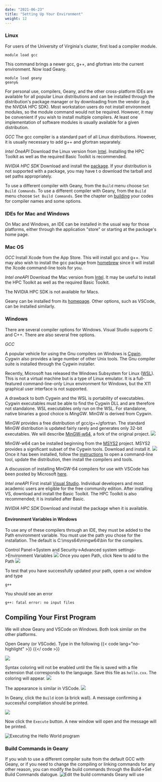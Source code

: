 ```yaml
---
date: "2021-06-23"
title: "Setting Up Your Environment"
weight: 12
---
```


### Linux

For users of the University of Virginia's cluster, first load a compiler module.
```
module load gcc
```
This command brings a newer gcc, g++, and gfortran into the current environment. Now load Geany.
```
module load geany
geany&
```

For personal use, compilers, Geany, and the other cross-platform IDEs are available for all popular Linux distributions and can be installed through the distribution's package manager or by downloading from the vendor (e.g. the NVIDIA HPC SDK).  Most workstation users do not install environment modules, so the module command would not be required.  However, it may be convenient if you wish to install multiple compilers.  At least one implementation of software modules is usually available for a given distribution.

_GCC_
The gcc compiler is a standard part of all Linux distributions.  However, it is usually necessary to add g++ and gfortran separately.

_Intel OneAPI_
Download the Linux version from [Intel](https://www.intel.com/content/www/us/en/developer/tools/oneapi/toolkits.html).  Installing the HPC Toolkit as well as the required Basic Toolkit is recommended.

_NVIDIA HPC SDK_
Download and install the [package](https://developer.nvidia.com/nvidia-hpc-sdk-downloads).  If your distribution is not supported with a package, you may have t
o download the tarball and set paths appropriately.

To use a different compiler with Geany, from the `Build` menu choose `Set Build Commands`. To use a different compiler with Geany, from the `Build` menu choose `Set Build Commands`.  See the chapter on [building](building) your codes for compiler names and some options.

### IDEs for Mac and Windows

On Mac and Windows, an IDE can be installed in the usual way for those platforms, either through the application "store" or starting at the package's home page.

### Mac OS

_GCC_
Install Xcode from the App Store.  This will install gcc and g++.  You may also wish to install the gcc package from [homebrew](https://brew.sh) since it will install the Xcode command-line tools for you.

_Intel oneAPI_
Download the Mac version from [Intel](https://www.intel.com/content/www/us/en/developer/tools/oneapi/toolkits.html).  It may be useful to install the HPC Toolkit as well as the required Basic Toolkit. 

The NVIDIA HPC SDK is not available for Macs.

Geany can be installed from its [homepage](https://www.geany.org).  Other options, such as VSCode, can be installed similarly.

### Windows

There are several compiler options for Windows.  Visual Studio supports C and C++.  There are also several free options.

_GCC_

A popular vehicle for using the Gnu compilers on Windows is [Cgwin](https://www.cygwin.com/).  Cygwin also provides a large number of other Unix tools.  The Gnu compiler suite is installed through the Cygwin installer.

Recently, Microsoft has released the Windows Subsystem for Linux ([WSL](https://docs.microsoft.com/en-us/windows/wsl/)).  This is not a virtual machine but is a type of Linux emulator.  It is a full-featured command-line-only Linux environment for Windows, but the X11 graphical user interface is not supported.

A drawback to both Cygwin and the WSL is portability of executables.  Cygwin executables must be able to find the Cygwin DLL and are therefore not standalone.
WSL executables only run on the WSL.  For standalone, native binaries a good choice is _MingGW_.  MinGW is derived from Cygwin.

MinGW provides a free distribution of gcc/g++/gfortran.  The standard MinGW distribution is updated fairly rarely and generates only 32-bit executables.  We will describe [MinGW-w64](https://www.mingw-w64.org/), a fork of the original project.
![](img/MinGW1.png?500)

MinGW-w64 can be installed beginning from the [MSYS2](https://www.msys2.org/) project.  MSYS2 provides a significant subset of the Cygwin tools.  Download and install it.
![](img/MSYS2.png?500)
Once it has been installed, follow the [instructions](https://www.msys2.org/) to open a command-line tool, update the distribution, then install the compilers and tools. 

A discussion of installing MinGW-64 compilers for use with VSCode has been posted by Microsoft [here](https://code.visualstudio.com/docs/cpp/config-mingw). 

_Intel oneAPI_
First install [Visual Studio](https://visualstudio.microsoft.com/vs/community/).
  Individual developers and most academic users are eligible for the free community edition.  After installing VS, download and install the Basic Toolkit.  The HPC Toolkit is also recommended; it is installed after Basic.

_NVIDIA HPC SDK_
Download and install the package when it is available.

#### Environment Variables in Windows
To use any of these compilers through an IDE, they must be added to the Path environment variable.  You must use the path you chose for the installation.  The default is C:\msys64\mingw64\bin for the compilers.

Control Panel->System and Security->Advanced system settings->Environment Variables
![](/content/courses/fortran-introduction/img/WindowsEV.png?412)
Once you open Path, click New to add to the Path
![](img/WindowsPath.png?500)

To test that you have successfully updated your path, open a `cmd` window and type
```
g++
```
You should see an error
```
g++: fatal error: no input files
```

## Compiling Your First Program

We will show Geany and VSCode on Windows.  Both look similar on the other platforms.  

Open Geany (or VSCode).  Type in the following
{{< code lang="no-highlight" >}}
[](code/hello.cxx)
{{</ code >}}

![](img/Geany1.png?500)

Syntax coloring will not be enabled until the file is saved with a file extension that corresponds to the language.  Save this file as `hello.cxx`.  The coloring will appear.
![](img/Geany2.png?500)

The appearance is similar in VSCode.
![](img/VSCode.png?500)

In Geany, click the `Build` icon (a brick wall).  A message confirming a successful compilation should be printed.

![](img/Geany3.png?500)

Now click the `Execute` button.  A new window will open and the message will be printed.

![](img/Geany4.png?500 "Executing the Hello World program")

### Build Commands in Geany

If you wish to use a different compiler suite from the default GCC with Geany, or if you need to change the compiling or linking commands for any other reason, you can modify the build commands through the Build->Set Build Commands dialogue.
![](img/GeanyBuildTools.png?500 "Edit the build commands Geany will use")
